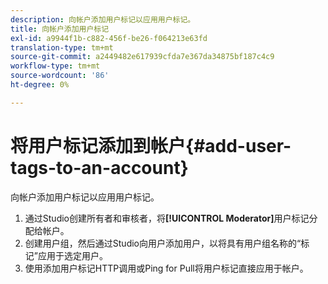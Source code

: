 ```yaml
---
description: 向帐户添加用户标记以应用用户标记。
title: 向帐户添加用户标记
exl-id: a9944f1b-c882-456f-be26-f064213e63fd
translation-type: tm+mt
source-git-commit: a2449482e617939cfda7e367da34875bf187c4c9
workflow-type: tm+mt
source-wordcount: '86'
ht-degree: 0%

---
```


# 将用户标记添加到帐户{#add-user-tags-to-an-account}

向帐户添加用户标记以应用用户标记。

1. 通过Studio创建所有者和审核者，将&#x200B;**[!UICONTROL Moderator]**&#x200B;用户标记分配给帐户。
1. 创建用户组，然后通过Studio向用户添加用户，以将具有用户组名称的“标记”应用于选定用户。
1. 使用添加用户标记HTTP调用或Ping for Pull将用户标记直接应用于帐户。
